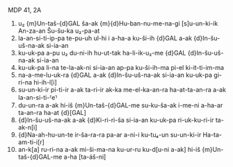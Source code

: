 MDP 41, 2A
1. u₂ {m}Un-taš-{d}GAL ša-ak {m}{d}Hu-ban-nu-me-na-gi [s]u-un-ki-ik An-za-an Šu-šu-ka u₂-pa-at
2. la-an-si-ti-ip-pa te-pu-uh ul-hi i a-ha-a ku-ši-ih {d}GAL a-ak {d}In-šu-uš-na-ak si-ia-an
3. ku-uk-pa a-pu u₂ du-ni-ih hu-ut-tak ha-li-ik-u₂-me {d}GAL {d}In-šu-uš-na-ak si-ia-an
4. ku-uk-pa li-na te-la-ak-ni si-ia-an ap-pa ku-ši-ih-ma pi-el ki-it-ti-im-ma
5. na-a-me-lu-uk-ra {d}GAL a-ak {d}In-šu-uš-na-ak si-ia-an ku-uk-pa gi-ri-na hi-ih-l[i]
6. su-un-ki-ir pi-ti-ir a-ak ta-ri-ir ak-ka me-el-ka-an-ra ha-at-ta-an-ra a-ak la-an-si-ti-⸢e⸣
7. du-un-ra a-ak hi-iš {m}Un-taš-{d}GAL-me su-ku-ša-ak i-me-ni a-ha-ar ta-an-ra ha-at {d}[GAL]
8. {d}In-šu-uš-na-ak a-ak {d}Ki-ri-ri-ša si-ia-an ku-uk-pa ri-uk-ku-ri-ir ta-ak-n[i]
9. {d}Na-ah-hu-un-te ir-ša-ra-ra pa-ar a-ni-i ku-tu₄-un su-un-ki-ir Ha-ta-am-ti-i[r]
10. an-k[a] ru-ri-na a-ak mi-ši-ma-na ku-ur-ru ku-d[u-ni a-ak] hi-iš {m}Un-taš-{d}GAL-me a-ha
[ta-áš-ni]
